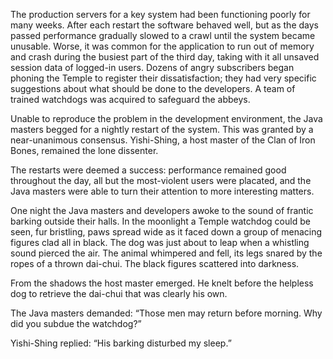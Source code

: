 The production servers for a key system had been functioning poorly for many weeks.  After each restart the software behaved well, but as the days passed performance gradually slowed to a crawl until the system became unusable.  Worse, it was common for the application to run out of memory and crash during the busiest part of the third day, taking with it all unsaved session data of logged-in users.  Dozens of angry subscribers began phoning the Temple to register their dissatisfaction; they had very specific suggestions about what should be done to the developers.  A team of trained watchdogs was acquired to safeguard the abbeys.

Unable to reproduce the problem in the development environment, the Java masters begged for a nightly restart of the system.  This was granted by a near-unanimous consensus.  Yishi-Shing, a host master of the Clan of Iron Bones, remained the lone dissenter.

The restarts were deemed a success: performance remained good throughout the day, all but the most-violent users were placated, and the Java masters were able to turn their attention to more interesting matters.

One night the Java masters and developers awoke to the sound of frantic barking outside their halls.  In the moonlight a Temple watchdog could be seen, fur bristling, paws spread wide as it faced down a group of menacing figures clad all in black.  The dog was just about to leap when a whistling sound pierced the air.  The animal whimpered and fell, its legs snared by the ropes of a thrown dai-chui.  The black figures scattered into darkness.

From the shadows the host master emerged.  He knelt before the helpless dog to retrieve the dai-chui that was clearly his own.

The Java masters demanded: “Those men may return before morning.  Why did you subdue the watchdog?”

Yishi-Shing replied: “His barking disturbed my sleep.”
